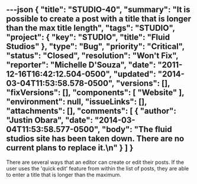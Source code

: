 ---json
{
  "title": "STUDIO-40",
  "summary": "It is possible to create a post with a title that is longer than the max title length",
  "tags": "STUDIO",
  "project": {
    "key": "STUDIO",
    "title": "Fluid Studios"
  },
  "type": "Bug",
  "priority": "Critical",
  "status": "Closed",
  "resolution": "Won't Fix",
  "reporter": "Michelle D'Souza",
  "date": "2011-12-16T16:42:12.504-0500",
  "updated": "2014-03-04T11:53:58.578-0500",
  "versions": [],
  "fixVersions": [],
  "components": [
    "Website"
  ],
  "environment": null,
  "issueLinks": [],
  "attachments": [],
  "comments": [
    {
      "author": "Justin Obara",
      "date": "2014-03-04T11:53:58.577-0500",
      "body": "The fluid studios site has been taken down. There are no current plans to replace it.\n"
    }
  ]
}
---
There are several ways that an editor can create or edit their posts. If the user uses the 'quick edit' feature from within the list of posts, they are able to enter a title that is longer than the maximum.&#x20;

        